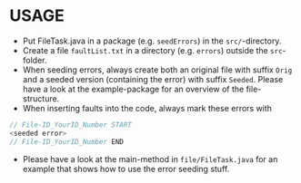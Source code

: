 # USAGE

- Put FileTask.java in a package (e.g. ``seedErrors``) in the ``src/``-directory. 
- Create a file ``faultList.txt`` in a directory (e.g. ``errors``) outside the ``src``-folder. 
- When seeding errors, always create both an original file with suffix ``Orig`` and a seeded version (containing the error) with suffix ``Seeded``. 
Please have a look at the example-package for an overview of the file-structure.
- When inserting faults into the code, always mark these errors with 
```java
// File-ID_YourID_Number START
<seeded error>
// File-ID_YourID_Number END
```
- Please have a look at the main-method in ``file/FileTask.java`` for an example that shows how to use the error seeding stuff.
